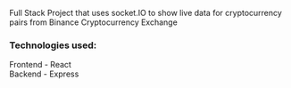 Full Stack Project that uses socket.IO to show live data for cryptocurrency pairs from Binance Cryptocurrency Exchange

<h3>Technologies used:</h3>

Frontend - React
<br />
Backend - Express
